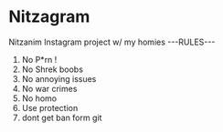 # Nitzagram
Nitzanim Instagram project w/ my homies
---RULES---
1. No P*rn !
2. No Shrek boobs
3. No annoying issues
4. No war crimes
5. No homo
6. Use protection
7. dont get ban form git
